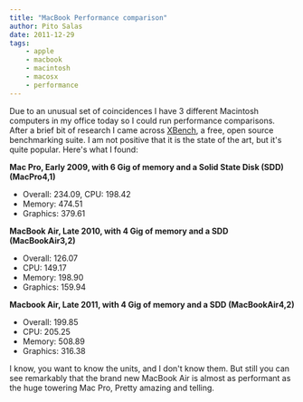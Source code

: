 ```yaml
---
title: "MacBook Performance comparison"
author: Pito Salas
date: 2011-12-29
tags:
    - apple
    - macbook
    - macintosh
    - macosx
    - performance
---
```




Due to an unusual set of coincidences I have 3 different Macintosh computers
in my office today so I could run performance comparisons. After a brief bit
of research I came across [XBench](<http://xbench.com/>), a free, open source
benchmarking suite. I am not positive that it is the state of the art, but
it's quite popular. Here's what I found:

**Mac Pro, Early 2009, with 6 Gig of memory and a Solid State Disk (SDD)
(MacPro4,1)**

  * Overall: 234.09, CPU: 198.42
  * Memory: 474.51
  * Graphics: 379.61

**MacBook Air, Late 2010, with 4 Gig of memory and a SDD (MacBookAir3,2)**

  * Overall: 126.07
  * CPU: 149.17
  * Memory: 198.90
  * Graphics: 159.94

**Macbook Air, Late 2011, with 4 Gig of memory and a SDD (MacBookAir4,2)**

  * Overall: 199.85
  * CPU: 205.25
  * Memory: 508.89
  * Graphics: 316.38

I know, you want to know the units, and I don't know them. But still you can
see remarkably that the brand new MacBook Air is almost as performant as the
huge towering Mac Pro, Pretty amazing and telling.


